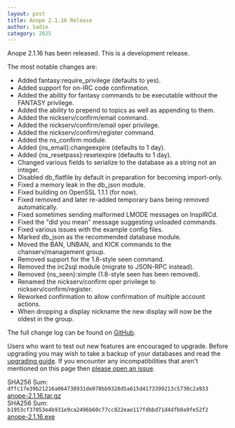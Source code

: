 ```yaml
---
layout: post
title: Anope 2.1.16 Release
author: Sadie
category: 2025
---
```


Anope 2.1.16 has been released. This is a development release.

The most notable changes are:

* Added fantasy:require_privilege (defaults to yes).
* Added support for on-IRC code confirmation.
* Added the ability for fantasy commands to be executable without the FANTASY privilege.
* Added the ability to prepend to topics as well as appending to them.
* Added the nickserv/confirm/email command.
* Added the nickserv/confirm/email oper privilege.
* Added the nickserv/confirm/register command.
* Added the ns_confirm module.
* Added {ns_email}:changeexpire (defaults to 1 day).
* Added {ns_resetpass}:resetexpire (defaults to 1 day).
* Changed various fields to serialize to the database as a string not an integer.
* Disabled db_flatfile by default in preparation for becoming import-only.
* Fixed a memory leak in the db_json module.
* Fixed building on OpenSSL 1.1.1 (for now).
* Fixed removed and later re-added temporary bans being removed automatically.
* Fixed sometimes sending malformed LMODE messages on InspIRCd.
* Fixed the "did you mean" message suggesting unloaded commands.
* Fixed various issues with the example config files.
* Marked db_json as the recommended database module.
* Moved the BAN, UNBAN, and KICK commands to the chanserv/management group.
* Removed support for the 1.8-style seen command.
* Removed the irc2sql module (migrate to JSON-RPC instead).
* Removed {ns_seen}:simple (1.8-style seen has been removed).
* Renamed the nickserv/confirm oper privilege to nickserv/confirm/register.
* Reworked confirmation to allow confirmation of multiple account actions.
* When dropping a display nickname the new display will now be the oldest in the group.

The full change log can be found on [GitHub](https://github.com/anope/anope/compare/2.1.15...2.1.16).

Users who want to test out new features are encouraged to upgrade. Before upgrading you may wish to take a backup of your databases and read the [upgrading guide](/upgrading.html). If you encounter any incompatibilities that aren't mentioned on this page then [please open an issue](https://github.com/anope/website/issues/new).

SHA256 Sum: `dffc17e39b21216a064738931de078bb9328d5a615d4173399213c5730c2a933` [anope-2.1.16.tar.gz](https://github.com/anope/anope/archive/refs/tags/2.1.16.tar.gz)
\
SHA256 Sum: `b1953cf37053e4b931e9ca2496b60c77cc822eae117fdbbd71d4dfb0a9fe52f2` [anope-2.1.16.exe](https://github.com/anope/anope/releases/download/2.1.16/anope-2.1.16.exe)
